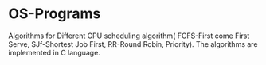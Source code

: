 # OS-Programs
Algorithms for Different CPU scheduling algorithm( FCFS-First come First Serve, SJf-Shortest Job First, RR-Round Robin, Priority). The algorithms are implemented in C language.
